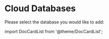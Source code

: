 # Cloud Databases

 Please select the database you would like to add:

import DocCardList from '@theme/DocCardList';

<DocCardList />

